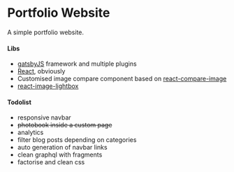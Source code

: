 # Portfolio Website

A simple portfolio website.

#### Libs

* [gatsbyJS](gatsbyjs.org) framework and multiple plugins
* [React](reactjs.org/), obviously
* Customised image compare component based on [react-compare-image](https://github.com/junkboy0315/react-compare-image)
* [react-image-lightbox](https://github.com/frontend-collective/react-image-lightbox)

#### Todolist

* responsive navbar
* ~~photobook inside a custom page~~
* analytics
* filter blog posts depending on categories
* auto generation of navbar links
* clean graphql with fragments
* factorise and clean css